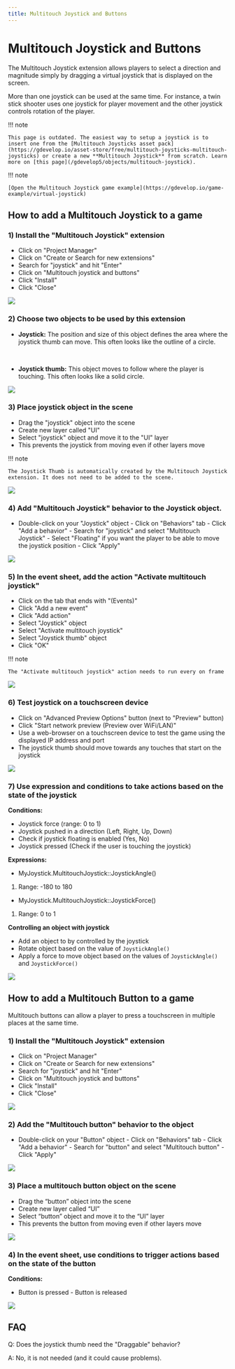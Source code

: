```yaml
---
title: Multitouch Joystick and Buttons
---
```

# Multitouch Joystick and Buttons

The Multitouch Joystick extension allows players to select a direction and magnitude simply by dragging a virtual joystick that is displayed on the screen.

More than one joystick can be used at the same time. For instance, a twin stick shooter uses one joystick for player movement and the other joystick controls rotation of the player.

!!! note

    This page is outdated. The easiest way to setup a joystick is to insert one from the [Multitouch Joysticks asset pack](https://gdevelop.io/asset-store/free/multitouch-joysticks-multitouch-joysticks) or create a new **Multitouch Joystick** from scratch. Learn more on [this page](/gdevelop5/objects/multitouch-joystick).

!!! note

    [Open the Multitouch Joystick game example](https://gdevelop.io/game-example/virtual-joystick) 

## How to add a Multitouch Joystick to a game

### 1) Install the "Multitouch Joystick" extension

- Click on "Project Manager"
- Click on "Create or Search for new extensions"
- Search for "joystick" and hit "Enter"
- Click on "Multitouch joystick and buttons"
- Click "Install"
- Click "Close"

![](/gdevelop5/extensions/multitouch-joystick/install_multitouch_joystick.gif)

### 2) Choose two objects to be used by this extension

-  **Joystick:** The position and size of this object defines the area where the joystick thumb can move. This often looks like the outline of a circle.

&nbsp;

-  **Joystick thumb:** This object moves to follow where the player is touching. This often looks like a solid circle.

![](/gdevelop5/extensions/multitouch-joystick/select_multitouch_joystick_objects.gif)

### 3) Place joystick object in the scene

- Drag the "joystick" object into the scene
- Create new layer called "UI"
- Select "joystick" object and move it to the "UI" layer
- This prevents the joystick from moving even if other layers move

!!! note

    The Joystick Thumb is automatically created by the Multitouch Joystick extension. It does not need to be added to the scene.

![](/gdevelop5/extensions/multitouch-joystick/add_joystick_to_ui_layer.gif)

### 4) Add "Multitouch Joystick" behavior to the Joystick object.

- Double-click on your "Joystick" object - Click on "Behaviors" tab - Click "Add a behavior" - Search for "joystick" and select "Multitouch Joystick" - Select "Floating" if you want the player to be able to move the joystick position - Click "Apply"

![](/gdevelop5/extensions/multitouch-joystick/add_multitouch_joystick_behavior.gif)

### 5) In the event sheet, add the action "Activate multitouch joystick"

- Click on the tab that ends with "(Events)"
- Click "Add a new event"
- Click "Add action"
- Select "Joystick" object
- Select "Activate multitouch joystick"
- Select "Joystick thumb" object
- Click "OK"

!!! note

    The "Activate multitouch joystick" action needs to run every on frame 

![](/gdevelop5/extensions/multitouch-joystick/multitouch_joystick_action.gif)

### 6) Test joystick on a touchscreen device

- Click on "Advanced Preview Options" button (next to "Preview" button)
- Click "Start network preview (Preview over WiFi/LAN)"
- Use a web-browser on a touchscreen device to test the game using the displayed IP address and port
- The joystick thumb should move towards any touches that start on the joystick

![](/gdevelop5/extensions/multitouch-joystick/multitouch_joystick_network_preview.gif)

### 7) Use expression and conditions to take actions based on the state of the joystick

**Conditions:**

- Joystick force (range: 0 to 1)
- Joystick pushed in a direction (Left, Right, Up, Down)
- Check if joystick floating is enabled (Yes, No)
- Joystick pressed (Check if the user is touching the joystick)

**Expressions:**

- MyJoystick.MultitouchJoystick::JoystickAngle()

1.  Range: -180 to 180

- MyJoystick.MultitouchJoystick::JoystickForce()

1.  Range: 0 to 1

**Controlling an object with joystick**

- Add an object to by controlled by the joystick
- Rotate object based on the value of `JoystickAngle()`
- Apply a force to move object based on the values of `JoystickAngle()` and `JoystickForce()`

![](/gdevelop5/extensions/multitouch-joystick/rotateandmovespaceshipwithjoystick.gif)

## How to add a Multitouch Button to a game

Multitouch buttons can allow a player to press a touchscreen in multiple places at the same time.

### 1) Install the "Multitouch Joystick" extension

- Click on "Project Manager"
- Click on "Create or Search for new extensions"
- Search for "joystick" and hit "Enter"
- Click on "Multitouch joystick and buttons"
- Click "Install"
- Click "Close"

![](/gdevelop5/extensions/multitouch-joystick/install_multitouch_joystick.gif)

### 2) Add the "Multitouch button" behavior to the object

- Double-click on your "Button" object - Click on "Behaviors" tab - Click "Add a behavior" - Search for "button" and select "Multitouch button" - Click "Apply"

![](/gdevelop5/extensions/multitouch-joystick/add_multitouch_button_behavior.gif)

### 3) Place a multitouch button object on the scene

- Drag the “button” object into the scene
- Create new layer called “UI”
- Select “button” object and move it to the “UI” layer
- This prevents the button from moving even if other layers move

![](/gdevelop5/extensions/multitouch-joystick/place_multitouch_button.gif)

### 4) In the event sheet, use conditions to trigger actions based on the state of the button

**Conditions:**

- Button is pressed - Button is released

![](/gdevelop5/extensions/multitouch-joystick/multitouchbuttonconditions.gif)

## FAQ

Q: Does the joystick thumb need the "Draggable" behavior?

A: No, it is not needed (and it could cause problems).
